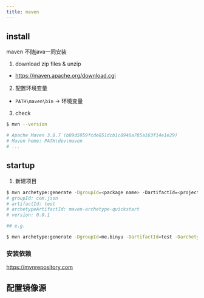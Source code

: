 ```yaml
---
title: maven
---
```


## install

maven 不随java一同安装

1. download zip files & unzip

- <https://maven.apache.org/download.cgi>

2. 配置环境变量

- `PATH\maven\bin` -> 环境变量

3. check

``` bash
$ mvn --version

# Apache Maven 3.8.7 (b89d5959fcde851dcb1c8946a785a163f14e1e29)
# Maven home: PATH\dev\maven
# ...
```

## startup

1. 新建项目

``` bash
$ mvn archetype:generate -DgroupId=<package name> -DartifactId=<project name> -DarchetypeArtifactId=<template id> -Dversion=<version>
# groupId: com.json
# artifactId: test
# archetypeArtifactId: maven-archetype-quickstart
# version: 0.0.1

## e.g.

$ mvn archetype:generate -DgroupId=me.binyu -DartifactId=test -DarchetypeArtifactId=maven-archetype-quickstart -Dversion=0.0.1
```


### 安装依赖

https://mvnrepository.com





## 配置镜像源

